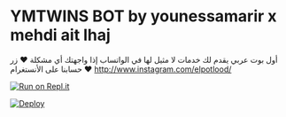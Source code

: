 # YMTWINS BOT by younessamarir x mehdi ait lhaj
أول بوت عربي يقدم لك خدمات لا مثيل لها في الواتساب إذا واجهتك أي مشكلة ❤️ زر حسابنا على الأنستغرام ❤️ http://www.instagram.com/elpotlood/

[![Run on Repl.it](https://repl.it/badge/github/quiec/whatsasena)](https://replit.com/@bobizbotmd/BOBIZ-MD?v=1)


[![Deploy](https://www.herokucdn.com/deploy/button.svg)](https://heroku.com/deploy?template=https://github.com/bobizbotmd/BOBIZ-MD)
